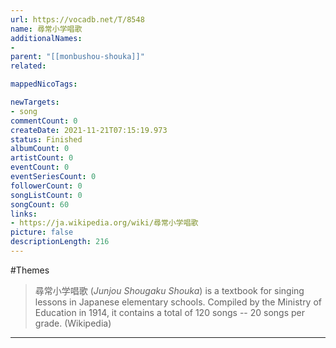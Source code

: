 ```yaml
---
url: https://vocadb.net/T/8548
name: 尋常小学唱歌
additionalNames: 
- 
parent: "[[monbushou-shouka]]"
related:

mappedNicoTags:

newTargets:
- song
commentCount: 0
createDate: 2021-11-21T07:15:19.973
status: Finished
albumCount: 0
artistCount: 0
eventCount: 0
eventSeriesCount: 0
followerCount: 0
songListCount: 0
songCount: 60
links: 
- https://ja.wikipedia.org/wiki/尋常小学唱歌
picture: false
descriptionLength: 216
---
```


#Themes

> 尋常小学唱歌 (_Junjou Shougaku Shouka_) is a textbook for singing lessons in Japanese elementary schools. Compiled by the Ministry of Education in 1914, it contains a total of 120 songs -- 20 songs per grade. (Wikipedia)

---

